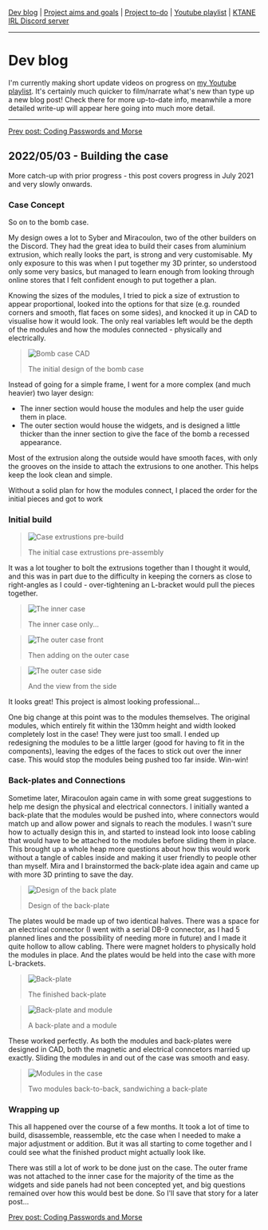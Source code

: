 [Dev blog](devblog.md) | [Project aims and goals](goals.md) | [Project to-do](todo.md) | [Youtube playlist](https://www.youtube.com/watch?v=8m7peVlW2mE&list=PLJqFvAhkcSkkks42zClG5WlvO1khFZCKK) | [KTANE IRL Discord server](https://discord.com/channels/711013430575890432)

---

# Dev blog
I'm currently making short update videos on progress on [my Youtube playlist](https://www.youtube.com/watch?v=8m7peVlW2mE&list=PLJqFvAhkcSkkks42zClG5WlvO1khFZCKK). It's certainly much quicker to film/narrate what's new than type up a new blog post! Check there for more up-to-date info, meanwhile a more detailed write-up will appear here going into much more detail.

---

[Prev post: Coding Passwords and Morse](devblog_11.md)

## 2022/05/03 - Building the case
More catch-up with prior progress - this post covers progress in July 2021 and very slowly onwards.

### Case Concept

So on to the bomb case.

My design owes a lot to Syber and Miracoulon, two of the other builders on the Discord. They had the great idea to build their cases from aluminium extrusion, which really looks the part, is strong and very customisable. My only exposure to this was when I put together my 3D printer, so understood only some very basics, but managed to learn enough from looking through online stores that I felt confident enough to put together a plan.

Knowing the sizes of the modules, I tried to pick a size of extrustion to appear proportional, looked into the options for that size (e.g. rounded corners and smooth, flat faces on some sides), and knocked it up in CAD to visualise how it would look. The only real variables left would be the depth of the modules and how the modules connected - physically and electrically.

> ![Bomb case CAD](https://i.imgur.com/9ShPnQB.png)
> 
> The initial design of the bomb case

Instead of going for a simple frame, I went for a more complex (and much heavier) two layer design:
- The inner section would house the modules and help the user guide them in place.
- The outer section would house the widgets, and is designed a little thicker than the inner section to give the face of the bomb a recessed appearance.

Most of the extrusion along the outside would have smooth faces, with only the grooves on the inside to attach the extrusions to one another. This helps keep the look clean and simple.

Without a solid plan for how the modules connect, I placed the order for the initial pieces and got to work

### Initial build

> ![Case extrustions pre-build](https://i.imgur.com/o9OyhRl.jpg)
> 
> The initial case extrustions pre-assembly

It was a lot tougher to bolt the extrusions together than I thought it would, and this was in part due to the difficulty in keeping the corners as close to right-angles as I could - over-tightening an L-bracket would pull the pieces together.

> ![The inner case](https://i.imgur.com/S3HfLdX.jpg)
> 
> The inner case only...

> ![The outer case front](https://i.imgur.com/XolBxrz.jpgg)
> 
> Then adding on the outer case

> ![The outer case side](https://i.imgur.com/1jr54XS.jpg)
> 
> And the view from the side

It looks great! This project is almost looking professional...

One big change at this point was to the modules themselves. The original modules, which entirely fit within the 130mm height and width looked completely lost in the case! They were just too small. I ended up redesigning the modules to be a little larger (good for having to fit in the components), leaving the edges of the faces to stick out over the inner case. This would stop the modules being pushed too far inside. Win-win!

### Back-plates and Connections

Sometime later, Miracoulon again came in with some great suggestions to help me design the physical and electrical connectors. I initially wanted a back-plate that the modules would be pushed into, where connectors would match up and allow power and signals to reach the modules. I wasn't sure how to actually design this in, and started to instead look into loose cabling that would have to be attached to the modules before sliding them in place. This brought up a whole heap more questions about how this would work without a tangle of cables inside and making it user friendly to people other than myself. Mira and I brainstormed the back-plate idea again and came up with more 3D printing to save the day.

> ![Design of the back plate](https://i.imgur.com/APkyNPH.png)
> 
> Design of the back-plate

The plates would be made up of two identical halves. There was a space for an electrical connector (I went with a serial DB-9 connector, as I had 5 planned lines and the possibility of needing more in future) and I made it quite hollow to allow cabling. There were magnet holders to physically hold the modules in place. And the plates would be held into the case with more L-brackets.

> ![Back-plate](https://i.imgur.com/dtITiYP.jpg)
> 
> The finished back-plate

> ![Back-plate and module](https://i.imgur.com/Zwc86AK.jpg)
> 
> A back-plate and a module

These worked perfectly. As both the modules and back-plates were designed in CAD, both the magnetic and electrical conncetors married up exactly. Sliding the modules in and out of the case was smooth and easy.

> ![Modules in the case](https://i.imgur.com/HSCafps.jpg)
> 
> Two modules back-to-back, sandwiching a back-plate

### Wrapping up

This all happened over the course of a few months. It took a lot of time to build, disassemble, reassemble, etc the case when I needed to make a major adjustment or addition. But it was all starting to come together and I could see what the finished product might actually look like.

There was still a lot of work to be done just on the case. The outer frame was not attached to the inner case for the majority of the time as the widgets and side panels had not been concepted yet, and big questions remained over how this would best be done. So I'll save that story for a later post...

[Prev post: Coding Passwords and Morse](devblog_11.md)

